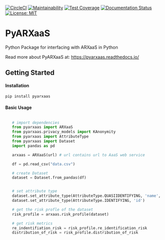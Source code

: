 [![CircleCI](https://circleci.com/gh/navikt/PyARXaaS.svg?style=svg)](https://circleci.com/gh/navikt/PyARXaaS)
[![Maintainability](https://api.codeclimate.com/v1/badges/d4f7e73c09cb1affea99/maintainability)](https://codeclimate.com/github/navikt/PyARXaaS/maintainability)
[![Test Coverage](https://api.codeclimate.com/v1/badges/d4f7e73c09cb1affea99/test_coverage)](https://codeclimate.com/github/navikt/PyARXaaS/test_coverage)
[![Documentation Status](https://readthedocs.org/projects/pyarxaas/badge/?version=latest)](https://pyarxaas.readthedocs.io/en/latest/?badge=latest)
[![License: MIT](https://img.shields.io/badge/License-MIT-yellow.svg)](https://opensource.org/licenses/MIT)

# PyARXaaS

Python Package for interfacing with ARXaaS in Python

Read more about PyARXaaS at: https://pyarxaas.readthedocs.io/


## Getting Started

#### Installation

````bash
pip install pyarxaas

````

#### Basic Usage

````python

   # import dependencies
   from pyarxaas import ARXaaS
   from pyarxaas.privacy_models import KAnonymity
   from pyarxaas import AttributeType
   from pyarxaas import Dataset
   import pandas as pd

   arxaas = ARXaaS(url) # url contains url to AaaS web service

   df = pd.read_csv("data.csv")

   # create Dataset
   dataset = Dataset.from_pandas(df)


   # set attribute type
   dataset.set_attribute_type(AttributeType.QUASIIDENTIFYING, 'name', 'gender')
   dataset.set_attribute_type(AttributeType.IDENTIFYING, 'id')

   # get the risk profle of the dataset
   risk_profile = arxaas.risk_profile(dataset)

   # get risk metrics
   re_indentifiation_risk = risk_profile.re_identification_risk
   distribution_of_risk = risk_profile.distribution_of_risk
````
